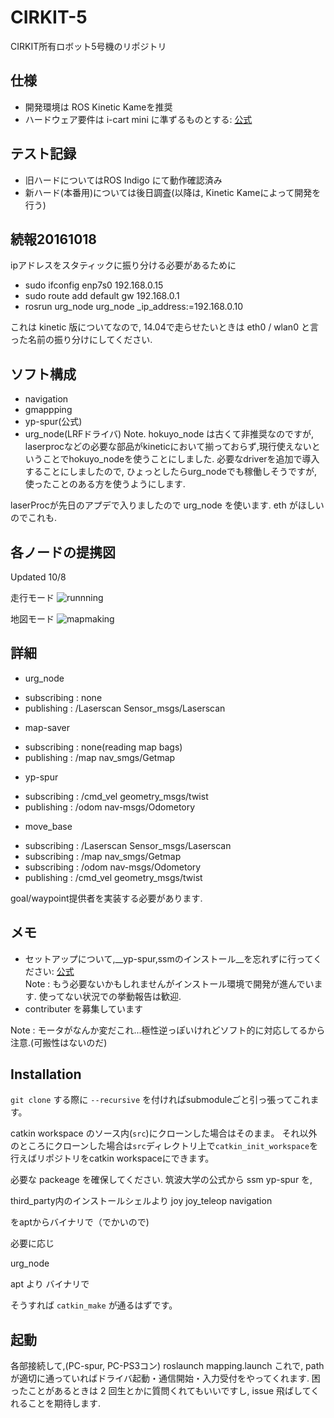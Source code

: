 # CIRKIT-5

CIRKIT所有ロボット5号機のリポジトリ

## 仕様
- 開発環境は ROS Kinetic Kameを推奨
- ハードウェア要件は i-cart mini に準ずるものとする: [公式](http://t-frog.com/products/icart_mini/)

## テスト記録
- 旧ハードについてはROS Indigo にて動作確認済み
- 新ハード(本番用)については後日調査(以降は, Kinetic Kameによって開発を行う)

## 続報20161018
ipアドレスをスタティックに振り分ける必要があるために
 - sudo ifconfig enp7s0 192.168.0.15
 - sudo route add default gw 192.168.0.1
 - rosrun urg\_node urg\_node \_ip\_address:=192.168.0.10

これは kinetic 版についてなので, 14.04で走らせたいときは eth0 / wlan0 と言った名前の振り分けにしてください.



## ソフト構成
- navigation
- gmappping
- yp-spur(公式)
- urg\_node(LRFドライバ)
Note. hokuyo\_node は古くて非推奨なのですが, laserprocなどの必要な部品がkineticにおいて揃っておらず,現行使えないということでhokuyo\_nodeを使うことにしました.
必要なdriverを追加で導入することにしましたので, ひょっとしたらurg\_nodeでも稼働しそうですが, 使ったことのある方を使うようにします.

laserProcが先日のアプデで入りましたので urg\_node を使います. eth がほしいのでこれも.

## 各ノードの提携図  
Updated  10/8

走行モード 
![runnning](https://github.com/CIR-KIT/fifth_robot_pkg/blob/images/images/new_pkgs_drafting20161005.jpg)
 
地図モード 
![mapmaking](https://github.com/CIR-KIT/fifth_robot_pkg/blob/images/images/new_pkgs_drafting20161005-mapmaker.jpg)

## 詳細
- urg\_node
 + subscribing : none
 + publishing  : /Laserscan Sensor\_msgs/Laserscan
- map-saver
 + subscribing : none(reading map bags)
 + publishing  : /map nav\_smgs/Getmap
- yp-spur
 + subscribing : /cmd\_vel geometry\_msgs/twist
 + publishing  : /odom nav-msgs/Odometory
- move\_base
 + subscribing : /Laserscan Sensor\_msgs/Laserscan
 + subscribing : /map nav\_smgs/Getmap
 + subscribing : /odom nav-msgs/Odometory
 + publishing  : /cmd\_vel geometry\_msgs/twist

goal/waypoint提供者を実装する必要があります.

## メモ
- セットアップについて,__yp-spur,ssmのインストール__を忘れずに行ってください: [公式](http://www.roboken.iit.tsukuba.ac.jp/platform/wiki/yp-spur/how-to-install)  
Note : もう必要ないかもしれませんがインストール環境で開発が進んでいます. 使ってない状況での挙動報告は歓迎.  
- contributer を募集しています

Note : モータがなんか変だこれ...極性逆っぽいけれどソフト的に対応してるから注意.(可搬性はないのだ)

## Installation
`git clone` する際に `--recursive` を付ければsubmoduleごと引っ張ってこれます。

catkin workspace のソース内(`src`)にクローンした場合はそのまま。
それ以外のところにクローンした場合は`src`ディレクトリ上で`catkin_init_workspace`を行えばリポジトリをcatkin workspaceにできます。

必要な packeage を確保してください.
筑波大学の公式から
ssm
yp-spur
を,

third\_party内のインストールシェルより
joy
joy\_teleop
navigation

をaptからバイナリで（でかいので)

必要に応じ

urg\_node

apt より バイナリで

そうすれば `catkin_make` が通るはずです。

## 起動
各部接続して,(PC-spur, PC-PS3コン)
roslaunch mapping.launch
これで, path が適切に通っていればドライバ起動・通信開始・入力受付をやってくれます.
困ったことがあるときは 2 回生とかに質問くれてもいいですし, issue 飛ばしてくれることを期待します.
